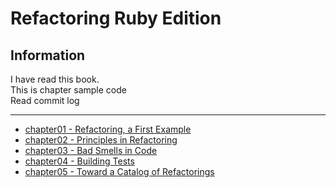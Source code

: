 # Refactoring Ruby Edition

## Information  
I have read this book.  
This is chapter sample code  
Read commit log

----

- [chapter01 - Refactoring, a First Example](https://github.com/jiwhunkim/refactoring-ruby-edition/commits/chapter01)
- [chapter02 - Principles in Refactoring](https://github.com/jiwhunkim/refactoring-ruby-edition/commits/chapter02)
- [chapter03 - Bad Smells in Code](https://github.com/jiwhunkim/refactoring-ruby-edition/commits/chapter03)
- [chapter04 - Building Tests](https://github.com/jiwhunkim/refactoring-ruby-edition/commits/chapter04)
- [chapter05 - Toward a Catalog of Refactorings](https://github.com/jiwhunkim/refactoring-ruby-edition/commits/chapter05)

